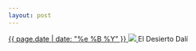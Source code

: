 ```yaml
---
layout: post
---
```


<p>
  <a href="/147">
    <time>{{ page.date | date: "%e %B %Y" }}</time>
    <img src="https://s3.amazonaws.com/life.aaronjgreenberg.com/147.jpg">
  </a>
  El Desierto Dalí
</p>
